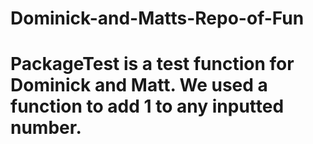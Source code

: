 # Dominick-and-Matts-Repo-of-Fun
# PackageTest is a test function for Dominick and Matt. We used a function to add 1 to any inputted number.
